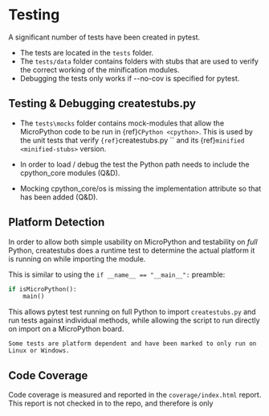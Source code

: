 # Testing

A significant number of tests have been created in pytest.
- The tests are located in the `tests` folder.
- The `tests/data` folder contains folders with stubs that are used to verify the correct working of the minification modules.
- Debugging the tests only works if --no-cov is specified for pytest.


## Testing & Debugging createstubs.py

- The `tests\mocks` folder contains mock-modules that allow the MicroPython code to be run in {ref}`CPython <cpython>`. This is used by the unit tests that verify `{ref}`createstubs.py <createstubspy>`` and its {ref}`minified <minified-stubs>` version.

- In order to load / debug the test the Python path needs to include the cpython_core modules (Q&D).
- Mocking cpython_core/os is missing the implementation attribute so that has been added (Q&D).  

## Platform Detection

In order to allow both simple usability on MicroPython and testability on *full* Python,
createstubs does a runtime test to determine the actual platform it is running on while importing the module.

This is similar to using the `if __name__ == "__main__":` preamble:  

``` python
if isMicroPython():
    main()
```

This allows pytest test running on full Python to import `createstubs.py` and run tests against individual methods, while allowing the script to run directly on import on a MicroPython board. 

```{note}
Some tests are platform dependent and have been marked to only run on Linux or Windows.
```

## Code Coverage 
Code coverage is measured and reported in the `coverage/index.html` report.
This report is not checked in to the repo, and therefore is only 
